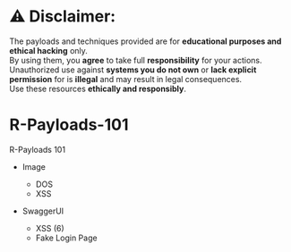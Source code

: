 # ⚠ Disclaimer:  
The payloads and techniques provided are for **educational purposes and ethical hacking** only.  
By using them, you **agree** to take full **responsibility** for your actions.  
Unauthorized use against **systems you do not own** or **lack explicit permission** for is **illegal** and may result in legal consequences.  
Use these resources **ethically and responsibly**.


# R-Payloads-101
R-Payloads 101

* Image 
  - DOS
  - XSS

* SwaggerUI
  - XSS (6)
  - Fake Login Page
